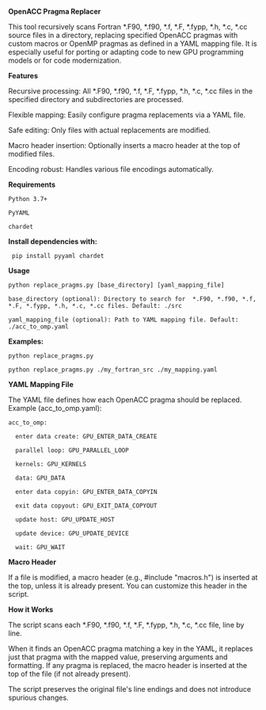 **OpenACC Pragma Replacer**

This tool recursively scans Fortran  *.F90, *.f90, *.f, *.F, *.fypp, *.h, *.c, *.cc source files in a directory, replacing specified OpenACC pragmas with custom macros or OpenMP pragmas as defined in a YAML mapping file. It is especially useful for porting or adapting code to new GPU programming models or for code modernization.

**Features**

Recursive processing: All *.F90, *.f90, *.f, *.F, *.fypp, *.h, *.c, *.cc files in the specified directory and subdirectories are processed.

Flexible mapping: Easily configure pragma replacements via a YAML file.

Safe editing: Only files with actual replacements are modified.

Macro header insertion: Optionally inserts a macro header at the top of modified files.

Encoding robust: Handles various file encodings automatically.

**Requirements**

    Python 3.7+
    
    PyYAML
    
    chardet
    

**Install dependencies with:**

     pip install pyyaml chardet
     
**Usage**

    python replace_pragms.py [base_directory] [yaml_mapping_file]
    
    base_directory (optional): Directory to search for  *.F90, *.f90, *.f, *.F, *.fypp, *.h, *.c, *.cc files. Default: ./src
    
    yaml_mapping_file (optional): Path to YAML mapping file. Default: ./acc_to_omp.yaml
    

**Examples:**

    python replace_pragms.py
    
    python replace_pragms.py ./my_fortran_src ./my_mapping.yaml
    

**YAML Mapping File**

The YAML file defines how each OpenACC pragma should be replaced.
Example (acc_to_omp.yaml):

    acc_to_omp:
    
      enter data create: GPU_ENTER_DATA_CREATE
      
      parallel loop: GPU_PARALLEL_LOOP
      
      kernels: GPU_KERNELS
      
      data: GPU_DATA
      
      enter data copyin: GPU_ENTER_DATA_COPYIN
      
      exit data copyout: GPU_EXIT_DATA_COPYOUT
      
      update host: GPU_UPDATE_HOST
      
      update device: GPU_UPDATE_DEVICE
      
      wait: GPU_WAIT


**Macro Header**

If a file is modified, a macro header (e.g., #include "macros.h") is inserted at the top, unless it is already present. You can customize this header in the script.


**How it Works**

The script scans each  *.F90, *.f90, *.f, *.F, *.fypp, *.h, *.c, *.cc file, line by line.

When it finds an OpenACC pragma matching a key in the YAML, it replaces just that pragma with the mapped value, preserving arguments and formatting.
If any pragma is replaced, the macro header is inserted at the top of the file (if not already present).

The script preserves the original file's line endings and does not introduce spurious changes.

